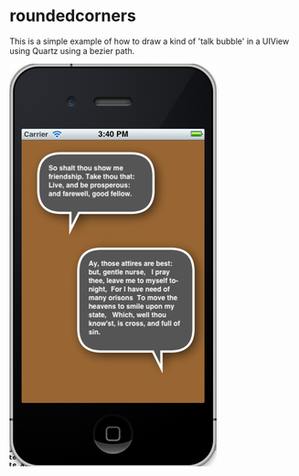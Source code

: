 roundedcorners
==============


This is a simple example of how to draw a kind of 'talk bubble' in a UIView using Quartz using a bezier path.


![here is a screenshot](https://github.com/ralph-e-boy/roundedcorners/blob/master/roundedcorners.png)

